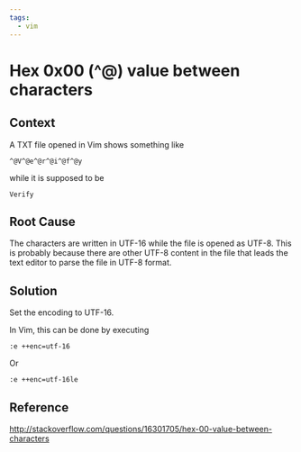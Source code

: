 ```yaml
---
tags:
  - vim
---
```


# Hex 0x00 (^@) value between characters

## Context

A TXT file opened in Vim shows something like
```
^@V^@e^@r^@i^@f^@y
```

while it is supposed to be
```
Verify
```

## Root Cause
The characters are written in UTF-16 while the file is opened as UTF-8. This is probably because there are other UTF-8 content in the file that leads the text editor to parse the file in UTF-8 format.

## Solution
Set the encoding to UTF-16.

In Vim, this can be done by executing
```vim
:e ++enc=utf-16
```

Or
```vim
:e ++enc=utf-16le
```

## Reference
http://stackoverflow.com/questions/16301705/hex-00-value-between-characters

